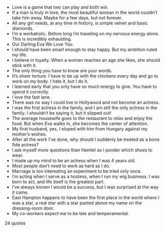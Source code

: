  - Love is a game that two can play and both win.
 - If a man is truly in love, the most beautiful woman in the world couldn’t take him away. Maybe for a few days, but not forever.
 - All any girl needs, at any time in history, is simple velvet and basic diamonds.
 - I’m a workaholic. Before long I’m traveling on my nervous energy alone. This is incredibly exhausting.
 - Our Darling Eva We Love You.
 - I should have been smart enough to stay happy. But my ambition ruled my life.
 - I believe in loyalty. When a woman reaches an age she likes, she should stick with it.
 - The only thing you have to know are your words.
 - It’s sheer torture. I have to be up with the chickens every day and go to work on my body. I hate it, but I do it.
 - I learned early that you only have so much energy to give. You have to spend it correctly.
 - I love the fast lane.
 - There was no way I could live in Hollywood and not become an actress.
 - I was the first actress in the family, and I am still the only actress in the family. I shouldn’t be saying it, but it slipped out!
 - The average housewife goes to the restaurant to relax and enjoy the food. But when Eva walks in, she becomes the center of attention.
 - My first husband, yes, I eloped with him from Hungary against my mother’s wishes.
 - After all the work I’ve done, why should I suddenly be treated as a bona fide actress?
 - I ask myself more questions than Hamlet as I ponder which shoes to wear.
 - I made up my mind to be an actress when I was 4 years old.
 - Most people don’t need to work as hard as I do.
 - Marriage is too interesting an experiment to be tried only once.
 - I’m acting when I serve as a hostess, when I run my wig business. I was born to act, and life itself is the greatest part.
 - I’ve always known I would be a success, but I was surprised at the way it came.
 - East Hampton happens to have been the first place in the world where I was a star, a real star with a star pasted above my name on the dressing-room door.
 - My co-workers expect me to be late and temperamental.

24 quotes